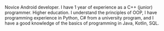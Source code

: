 Novice Android developer.
I have 1 year of experience as a C++ (junior) programmer. Higher education. I understand the principles of OOP, I have programming experience in Python, C# from a university program, and I have a good knowledge of the basics of programming in Java, Kotlin, SQL.
